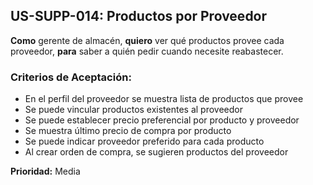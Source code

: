 ## US-SUPP-014: Productos por Proveedor
**Como** gerente de almacén,
**quiero** ver qué productos provee cada proveedor,
**para** saber a quién pedir cuando necesite reabastecer.

### Criterios de Aceptación:
- En el perfil del proveedor se muestra lista de productos que provee
- Se puede vincular productos existentes al proveedor
- Se puede establecer precio preferencial por producto y proveedor
- Se muestra último precio de compra por producto
- Se puede indicar proveedor preferido para cada producto
- Al crear orden de compra, se sugieren productos del proveedor

**Prioridad:** Media
